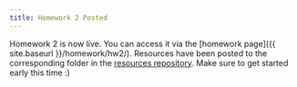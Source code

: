 ```yaml
---
title: Homework 2 Posted
---
```


Homework 2 is now live.
You can access it via the [homework page]({{ site.baseurl }}/homework/hw2/).
Resources have been posted to the corresponding folder in the [resources repository](https://github.com/usc-csci104-fall2020/resources).
Make sure to get started early this time :)
